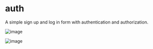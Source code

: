 # auth
A simple sign up and log in form with authentication and authorization.

![image](https://user-images.githubusercontent.com/48599206/150309729-00dac36f-7a59-4532-a3e0-7eca6f924f24.png)

![image](https://user-images.githubusercontent.com/48599206/150309474-329c27e4-b9da-46e5-aade-3629acb6dfdd.png)

